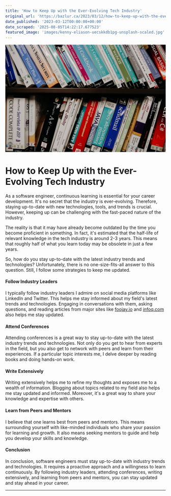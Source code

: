 ```yaml
---
title: 'How to Keep Up with the Ever-Evolving Tech Industry'
original_url: 'https://bazlur.ca/2023/03/12/how-to-keep-up-with-the-ever-evolving-tech-industry/'
date_published: '2023-03-12T00:00:00+00:00'
date_scraped: '2025-08-05T14:22:17.677523'
featured_image: 'images/kenny-eliason-uecskkdb1pg-unsplash-scaled.jpg'
---
```


![](images/kenny-eliason-uecskkdb1pg-unsplash-scaled.jpg)

How to Keep Up with the Ever-Evolving Tech Industry
===================================================

As a software engineer, continuous learning is essential for your career development. It's no secret that the industry is ever-evolving. Therefore, staying up-to-date with new technologies, tools, and trends is crucial. However, keeping up can be challenging with the fast-paced nature of the industry.

The reality is that it may have already become outdated by the time you become proficient in something. In fact, it's estimated that the half-life of relevant knowledge in the tech industry is around 2-3 years. This means that roughly half of what you learn today may be obsolete in just a few years.

So, how do you stay up-to-date with the latest industry trends and technologies? Unfortunately, there is no one-size-fits-all answer to this question. Still, I follow some strategies to keep me updated.

#### Follow Industry Leaders

I typically follow industry leaders I admire on social media platforms like LinkedIn and Twitter. This helps me stay informed about my field's latest trends and technologies. Engaging in conversations with them, asking questions, and reading articles from major sites like [foojay.io](https://foojay.io/) and [infoq.com](https://www.infoq.com/) also helps me stay updated.

#### Attend Conferences

Attending conferences is a great way to stay up-to-date with the latest industry trends and technologies. Not only do you get to hear from experts in the field, but you also get to network with peers and learn from their experiences. If a particular topic interests me, I delve deeper by reading books and doing hands-on work.

#### Write Extensively

Writing extensively helps me to refine my thoughts and exposes me to a wealth of information. Blogging about topics related to my field also helps me stay updated and informed. Moreover, it's a great way to share your knowledge and expertise with others.

#### Learn from Peers and Mentors

I believe that one learns best from peers and mentors. This means surrounding yourself with like-minded individuals who share your passion for learning and growth. It also means seeking mentors to guide and help you develop your skills and knowledge.

#### Conclusion

In conclusion, software engineers must stay up-to-date with industry trends and technologies. It requires a proactive approach and a willingness to learn continuously. By following industry leaders, attending conferences, writing extensively, and learning from peers and mentors, you can stay updated and stay ahead in your career.

*** ** * ** ***


